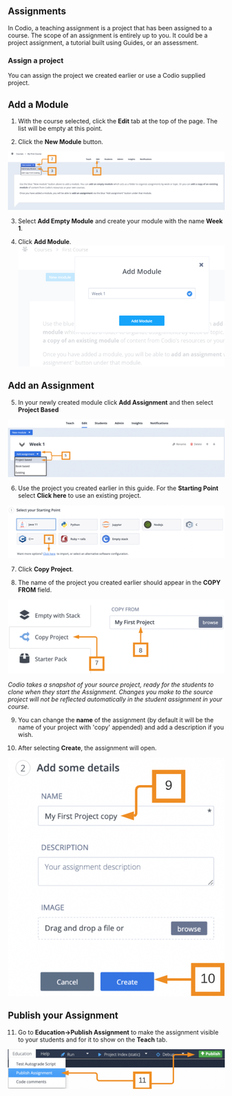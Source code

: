 ## Assignments
In Codio, a teaching assignment is a project that has been assigned to a course. The scope of an assignment is entirely up to you. It could be a project assignment, a tutorial  built using Guides, or an assessment.
 
 
### Assign a project
You can assign the project we created earlier or use a Codio supplied project. 

## Add a Module
1. With the course selected, click the **Edit** tab at the top of the page. The list will be empty at this point.

2. Click the **New Module** button.

![Create new module](.guides/img/selectnewmodule.png)

3. Select **Add Empty Module** and create your module with the name **Week 1**.

4. Click **Add Module**.
![Name the module](.guides/img/addModule.png)

## Add an Assignment
5. In your newly created module click **Add Assignment** and then select **Project Based**

![Add assignment dropdown](.guides/img/assignmentadd.png)

6. Use the project you created earlier in this guide. For the **Starting Point** select **Click here** to use an existing project.

![Select starting point](.guides/img/selectstartingpoint.png)

7. Click **Copy Project**. 

8. The name of the project you created earlier should appear in the **COPY FROM** field.

![Copy a project](.guides/img/forkaproject.png)


*Codio takes a snapshot of your source project, ready for the students to clone when they start the Assignment. Changes you make to the source project will not be reflected automatically in the student assignment in your course.*

9. You can change the **name** of the assignment (by default it will be the name of your project with 'copy' appended) and add a description if you wish.

10. After selecting **Create**, the assignment will open.

![Create name for assignment](.guides/img/nametheproject.png)

## Publish your Assignment
11. Go to **Education->Publish Assignment** to make the assignment visible to your students and for it to show on the **Teach** tab.

![Publish](.guides/img/publish.png)


